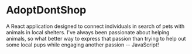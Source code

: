 # AdoptDontShop
A React application designed to connect individuals in search of pets with animals in local shelters. I've always been passionate about helping animals, so what better way to express that passion than trying to help out some local pups while engaging another passion -- JavaScript!
